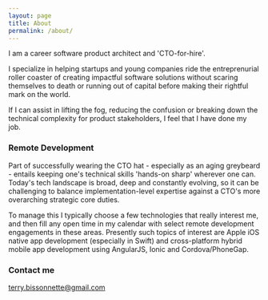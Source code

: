 ```yaml
---
layout: page
title: About
permalink: /about/
---
```


I am a career software product architect and 'CTO-for-hire'.

I specialize in helping startups and young companies ride the entreprenurial roller coaster of creating impactful software solutions without scaring themselves to death or running out of capital before making their rightful mark on the world.

If I can assist in lifting the fog, reducing the confusion or breaking down the technical complexity for product stakeholders, I feel that I have done my job.

### Remote Development

Part of successfully wearing the CTO hat - especially as an aging greybeard - entails keeping one's technical skills 'hands-on sharp' wherever one can. Today's tech landscape is broad, deep and constantly evolving, so it can be challenging to balance implementation-level expertise against a CTO's more overarching strategic core duties.

To manage this I typically choose a few technologies that really interest me, and then fill any open time in my calendar with select remote development engagements in these areas. Presently such topics of interest are Apple iOS native app development (especially in Swift) and cross-platform hybrid mobile app development using AngularJS, Ionic and Cordova/PhoneGap.

### Contact me

[terry.bissonnette@gmail.com](mailto:email@domain.com)
